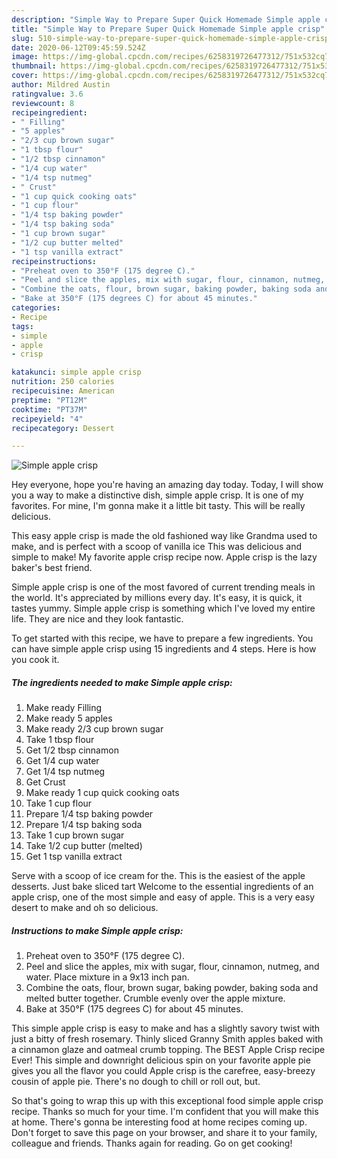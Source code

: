 ```yaml
---
description: "Simple Way to Prepare Super Quick Homemade Simple apple crisp"
title: "Simple Way to Prepare Super Quick Homemade Simple apple crisp"
slug: 510-simple-way-to-prepare-super-quick-homemade-simple-apple-crisp
date: 2020-06-12T09:45:59.524Z
image: https://img-global.cpcdn.com/recipes/6258319726477312/751x532cq70/simple-apple-crisp-recipe-main-photo.jpg
thumbnail: https://img-global.cpcdn.com/recipes/6258319726477312/751x532cq70/simple-apple-crisp-recipe-main-photo.jpg
cover: https://img-global.cpcdn.com/recipes/6258319726477312/751x532cq70/simple-apple-crisp-recipe-main-photo.jpg
author: Mildred Austin
ratingvalue: 3.6
reviewcount: 8
recipeingredient:
- " Filling"
- "5 apples"
- "2/3 cup brown sugar"
- "1 tbsp flour"
- "1/2 tbsp cinnamon"
- "1/4 cup water"
- "1/4 tsp nutmeg"
- " Crust"
- "1 cup quick cooking oats"
- "1 cup flour"
- "1/4 tsp baking powder"
- "1/4 tsp baking soda"
- "1 cup brown sugar"
- "1/2 cup butter melted"
- "1 tsp vanilla extract"
recipeinstructions:
- "Preheat oven to 350°F (175 degree C)."
- "Peel and slice the apples, mix with sugar, flour, cinnamon, nutmeg, and water. Place mixture in a 9x13 inch pan."
- "Combine the oats, flour, brown sugar, baking powder, baking soda and melted butter together. Crumble evenly over the apple mixture."
- "Bake at 350°F (175 degrees C) for about 45 minutes."
categories:
- Recipe
tags:
- simple
- apple
- crisp

katakunci: simple apple crisp 
nutrition: 250 calories
recipecuisine: American
preptime: "PT12M"
cooktime: "PT37M"
recipeyield: "4"
recipecategory: Dessert

---
```



![Simple apple crisp](https://img-global.cpcdn.com/recipes/6258319726477312/751x532cq70/simple-apple-crisp-recipe-main-photo.jpg)

Hey everyone, hope you're having an amazing day today. Today, I will show you a way to make a distinctive dish, simple apple crisp. It is one of my favorites. For mine, I'm gonna make it a little bit tasty. This will be really delicious.

This easy apple crisp is made the old fashioned way like Grandma used to make, and is perfect with a scoop of vanilla ice This was delicious and simple to make! My favorite apple crisp recipe now. Apple crisp is the lazy baker&#39;s best friend.

Simple apple crisp is one of the most favored of current trending meals in the world. It's appreciated by millions every day. It's easy, it is quick, it tastes yummy. Simple apple crisp is something which I've loved my entire life. They are nice and they look fantastic.


To get started with this recipe, we have to prepare a few ingredients. You can have simple apple crisp using 15 ingredients and 4 steps. Here is how you cook it.

##### The ingredients needed to make Simple apple crisp:

1. Make ready  Filling
1. Make ready 5 apples
1. Make ready 2/3 cup brown sugar
1. Take 1 tbsp flour
1. Get 1/2 tbsp cinnamon
1. Get 1/4 cup water
1. Get 1/4 tsp nutmeg
1. Get  Crust
1. Make ready 1 cup quick cooking oats
1. Take 1 cup flour
1. Prepare 1/4 tsp baking powder
1. Prepare 1/4 tsp baking soda
1. Take 1 cup brown sugar
1. Take 1/2 cup butter (melted)
1. Get 1 tsp vanilla extract


Serve with a scoop of ice cream for the. This is the easiest of the apple desserts. Just bake sliced tart Welcome to the essential ingredients of an apple crisp, one of the most simple and easy of apple. This is a very easy desert to make and oh so delicious. 

##### Instructions to make Simple apple crisp:

1. Preheat oven to 350°F (175 degree C).
1. Peel and slice the apples, mix with sugar, flour, cinnamon, nutmeg, and water. Place mixture in a 9x13 inch pan.
1. Combine the oats, flour, brown sugar, baking powder, baking soda and melted butter together. Crumble evenly over the apple mixture.
1. Bake at 350°F (175 degrees C) for about 45 minutes.


This simple apple crisp is easy to make and has a slightly savory twist with just a bitty of fresh rosemary. Thinly sliced Granny Smith apples baked with a cinnamon glaze and oatmeal crumb topping. The BEST Apple Crisp recipe Ever! This simple and downright delicious spin on your favorite apple pie gives you all the flavor you could Apple crisp is the carefree, easy-breezy cousin of apple pie. There&#39;s no dough to chill or roll out, but. 

So that's going to wrap this up with this exceptional food simple apple crisp recipe. Thanks so much for your time. I'm confident that you will make this at home. There's gonna be interesting food at home recipes coming up. Don't forget to save this page on your browser, and share it to your family, colleague and friends. Thanks again for reading. Go on get cooking!
